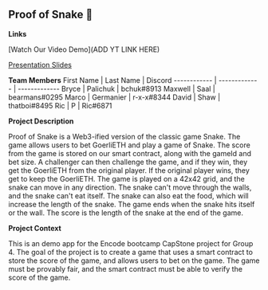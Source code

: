 
## <a name="english"> Proof of Snake 🐍</a>

__Links__

[Watch Our Video Demo](ADD YT LINK HERE)

[Presentation Slides](https://docs.google.com/presentation/d/1AoyyWEC8vxm00QakARM5ERsKeAsLiwejZu_rI8u8kiE/edit#slide=id.p)

__Team Members__
First Name | Last Name | Discord
------------ | ------------- | -------------
Bryce | Palichuk | bchuk#8913
Maxwell | Saal | bearmans#0295 
Marco | Germanier | r-x-x#8344 
David  | Shaw | thatboi#8495
Ric | P | Ric#6871

__Project Description__

Proof of Snake is a Web3-ified version of the classic game Snake. The game allows users to bet GoerliETH and play a game of Snake. The score from the game is stored on our smart contract, along with the gameId and bet size. A challenger can then challenge the game, and if they win, they get the GoerliETH from the original player. If the original player wins, they get to keep the GoerliETH. The game is played on a 42x42 grid, and the snake can move in any direction. The snake can't move through the walls, and the snake can't eat itself. The snake can also eat the food, which will increase the length of the snake. The game ends when the snake hits itself or the wall. The score is the length of the snake at the end of the game. 

__Project Context__

This is an demo app for the Encode bootcamp CapStone project for Group 4. The goal of the project is to create a game that uses a smart contract to store the score of the game, and allows users to bet on the game. The game must be provably fair, and the smart contract must be able to verify the score of the game.
